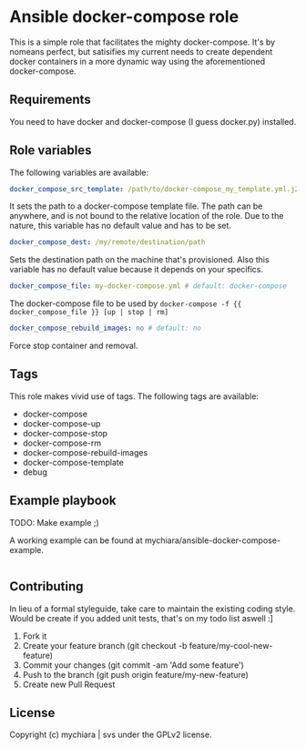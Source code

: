 # Ansible docker-compose role

This is a simple role that facilitates the mighty docker-compose.
It's by nomeans perfect, but satisifies my current needs to create dependent docker containers in a more dynamic way using the aforementioned docker-compose.

## Requirements

You need to have docker and docker-compose (I guess docker.py) installed.

## Role variables

The following variables are available:

```yaml
docker_compose_src_template: /path/to/docker-compose_my_template.yml.j2
```
It sets the path to a docker-compose template file. The path can be anywhere, and is not bound to the relative location of the role.
Due to the nature, this variable has no default value and has to be set.

```yaml
docker_compose_dest: /my/remote/destination/path
```
Sets the destination path on the machine that's provisioned. Also this variable has no default value because it depends on your specifics.

```yaml
docker_compose_file: my-docker-compose.yml # default: docker-compose
```
The docker-compose file to be used by ```docker-compose -f {{ docker_compose_file }} [up | stop | rm]```

```yaml
docker_compose_rebuild_images: no # default: no
```
Force stop container and removal.

## Tags

This role makes vivid use of tags.
The following tags are available:

- docker-compose
- docker-compose-up
- docker-compose-stop
- docker-compose-rm
- docker-compose-rebuild-images
- docker-compose-template
- debug

## Example playbook

TODO: Make example ;)

A working example can be found at mychiara/ansible-docker-compose-example.

```
```

## Contributing

In lieu of a formal styleguide, take care to maintain the existing coding style. Would be create if you added unit tests, that's on my todo list aswell :]

1. Fork it
2. Create your feature branch (git checkout -b feature/my-cool-new-feature)
3. Commit your changes (git commit -am 'Add some feature')
4. Push to the branch (git push origin feature/my-new-feature)
5. Create new Pull Request

## License

Copyright (c) mychiara | svs under the GPLv2 license.
